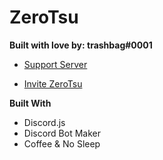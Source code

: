 # ZeroTsu



**Built with love by: trashbag#0001**

* [Support Server](https://discord.gg/RA7cv9N)

* [Invite ZeroTsu](https://discordapp.com/oauth2/authorize?client_id=440672373109293066&scope=bot&permissions=2146958591)


**Built With**
* Discord.js
* Discord Bot Maker
* Coffee & No Sleep

